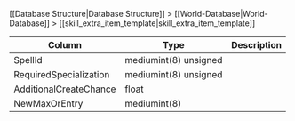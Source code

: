 [[Database Structure|Database Structure]] > [[World-Database|World-Database]] > [[skill_extra_item_template|skill_extra_item_template]]

Column | Type | Description
--- | --- | ---
SpellId | mediumint(8) unsigned | 
RequiredSpecialization | mediumint(8) unsigned | 
AdditionalCreateChance | float | 
NewMaxOrEntry | mediumint(8) | 

